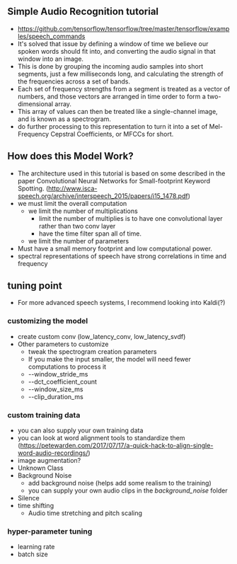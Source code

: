 ## Simple Audio Recognition tutorial
- https://github.com/tensorflow/tensorflow/tree/master/tensorflow/examples/speech_commands
- It's solved that issue by defining a window of time we believe our spoken words should fit into, and converting the audio signal in that window into an image.
- This is done by grouping the incoming audio samples into short segments, just a few milliseconds long, and calculating the strength of the frequencies across a set of bands.
- Each set of frequency strengths from a segment is treated as a vector of numbers, and those vectors are arranged in time order to form a two-dimensional array.
- This array of values can then be treated like a single-channel image, and is known as a spectrogram.
- do further processing to this representation to turn it into a set of Mel-Frequency Cepstral Coefficients, or MFCCs for short.


## How does this Model Work?
- The architecture used in this tutorial is based on some described in the paper Convolutional Neural Networks for Small-footprint Keyword Spotting. (http://www.isca-speech.org/archive/interspeech_2015/papers/i15_1478.pdf)
- we must limit the overall computation
  - we limit the number of multiplications 
    - limit the number of multiplies is to have one convolutional layer rather than two conv layer
    - have the time filter span all of time.
  - we limit the number of parameters
- Must have a small memory footprint and low computational power.
- spectral representations of speech have strong correlations in time and frequency


## tuning point
- For more advanced speech systems, I recommend looking into Kaldi(?)

### customizing the model
- create custom conv (low_latency_conv, low_latency_svdf)
- Other parameters to customize
  - tweak the spectrogram creation parameters
  - If you make the input smaller, the model will need fewer computations to process it
  - --window_stride_ms
  - --dct_coefficient_count
  - --window_size_ms
  - --clip_duration_ms
  
### custom training data 
- you can also supply your own training data
- you can look at word alignment tools to standardize them (https://petewarden.com/2017/07/17/a-quick-hack-to-align-single-word-audio-recordings/)
- image augmentation?
- Unknown Class
- Background Noise
  - add background noise (helps add some realism to the training)
  - you can supply your own audio clips in the _background_noise_ folder
- Silence
- time shifting
  - Audio time stretching and pitch scaling

### hyper-parameter tuning
- learning rate
- batch size



